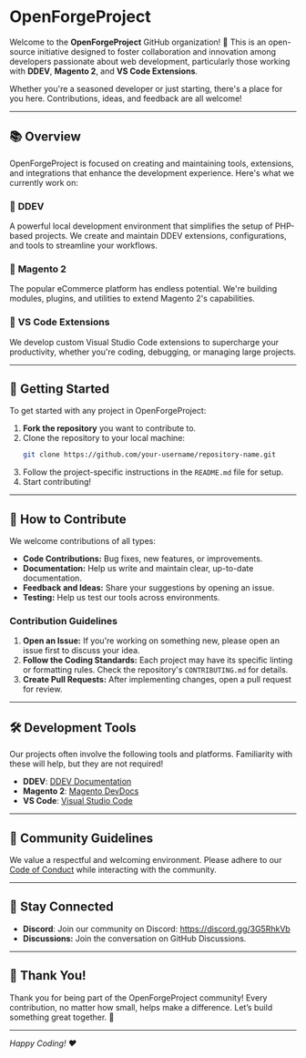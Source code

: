# OpenForgeProject

Welcome to the **OpenForgeProject** GitHub organization! 🚀 This is an open-source initiative designed to foster collaboration and innovation among developers passionate about web development, particularly those working with **DDEV**, **Magento 2**, and **VS Code Extensions**.

Whether you're a seasoned developer or just starting, there's a place for you here. Contributions, ideas, and feedback are all welcome!

---

## 📚 Overview

OpenForgeProject is focused on creating and maintaining tools, extensions, and integrations that enhance the development experience. Here's what we currently work on:

### 🔹 **DDEV**
A powerful local development environment that simplifies the setup of PHP-based projects. We create and maintain DDEV extensions, configurations, and tools to streamline your workflows.

### 🔹 **Magento 2**
The popular eCommerce platform has endless potential. We're building modules, plugins, and utilities to extend Magento 2's capabilities.

### 🔹 **VS Code Extensions**
We develop custom Visual Studio Code extensions to supercharge your productivity, whether you're coding, debugging, or managing large projects.

---

## 🚀 Getting Started

To get started with any project in OpenForgeProject:

1. **Fork the repository** you want to contribute to.
2. Clone the repository to your local machine:
   ```bash
   git clone https://github.com/your-username/repository-name.git
   ```
3. Follow the project-specific instructions in the `README.md` file for setup.
4. Start contributing!

---

## 🤝 How to Contribute

We welcome contributions of all types:

- **Code Contributions:** Bug fixes, new features, or improvements.
- **Documentation:** Help us write and maintain clear, up-to-date documentation.
- **Feedback and Ideas:** Share your suggestions by opening an issue.
- **Testing:** Help us test our tools across environments.

### Contribution Guidelines
1. **Open an Issue:** If you're working on something new, please open an issue first to discuss your idea.
2. **Follow the Coding Standards:** Each project may have its specific linting or formatting rules. Check the repository's `CONTRIBUTING.md` for details.
3. **Create Pull Requests:** After implementing changes, open a pull request for review.

---

## 🛠️ Development Tools

Our projects often involve the following tools and platforms. Familiarity with these will help, but they are not required!

- **DDEV**: [DDEV Documentation](https://ddev.readthedocs.io/)
- **Magento 2**: [Magento DevDocs](https://developer.adobe.com/commerce/)
- **VS Code**: [Visual Studio Code](https://code.visualstudio.com/)

---

## 📢 Community Guidelines

We value a respectful and welcoming environment. Please adhere to our [Code of Conduct](CODE_OF_CONDUCT.md) while interacting with the community.

---

## 💬 Stay Connected

- **Discord**: Join our community on Discord: https://discord.gg/3G5RhkVb
- **Discussions:** Join the conversation on GitHub Discussions.

---

## 🎉 Thank You!

Thank you for being part of the OpenForgeProject community! Every contribution, no matter how small, helps make a difference. Let’s build something great together. 🚀

--- 

*Happy Coding! ❤️*

